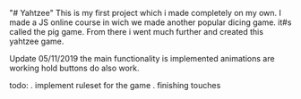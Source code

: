 "# Yahtzee" 
This is my first project which i made completely on my own.
I made a JS online course in wich we made another popular dicing game. it#s called the pig game.
From there i went much further and created this yahtzee game.

Update 05/11/2019
the main functionality is implemented
animations are working
hold buttons do also work.

todo:
. implement ruleset for the game
. finishing touches
